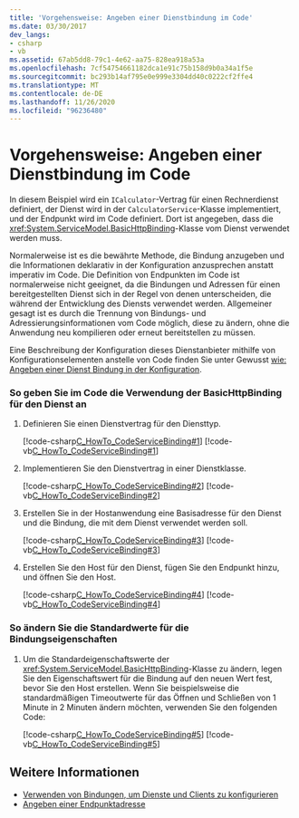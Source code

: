 ```yaml
---
title: 'Vorgehensweise: Angeben einer Dienstbindung im Code'
ms.date: 03/30/2017
dev_langs:
- csharp
- vb
ms.assetid: 67ab5dd8-79c1-4e62-aa75-828ea918a53a
ms.openlocfilehash: 7cf54754661182dca1e91c75b158d9b0a34a1f5e
ms.sourcegitcommit: bc293b14af795e0e999e3304dd40c0222cf2ffe4
ms.translationtype: MT
ms.contentlocale: de-DE
ms.lasthandoff: 11/26/2020
ms.locfileid: "96236480"
---
```

# <a name="how-to-specify-a-service-binding-in-code"></a>Vorgehensweise: Angeben einer Dienstbindung im Code

In diesem Beispiel wird ein `ICalculator`-Vertrag für einen Rechnerdienst definiert, der Dienst wird in der `CalculatorService`-Klasse implementiert, und der Endpunkt wird im Code definiert. Dort ist angegeben, dass die <xref:System.ServiceModel.BasicHttpBinding>-Klasse vom Dienst verwendet werden muss.  
  
 Normalerweise ist es die bewährte Methode, die Bindung anzugeben und die Informationen deklarativ in der Konfiguration anzusprechen anstatt imperativ im Code. Die Definition von Endpunkten im Code ist normalerweise nicht geeignet, da die Bindungen und Adressen für einen bereitgestellten Dienst sich in der Regel von denen unterscheiden, die während der Entwicklung des Diensts verwendet werden. Allgemeiner gesagt ist es durch die Trennung von Bindungs- und Adressierungsinformationen vom Code möglich, diese zu ändern, ohne die Anwendung neu kompilieren oder erneut bereitstellen zu müssen.  
  
 Eine Beschreibung der Konfiguration dieses Dienstanbieter mithilfe von Konfigurationselementen anstelle von Code finden Sie unter Gewusst [wie: Angeben einer Dienst Bindung in der Konfiguration](how-to-specify-a-service-binding-in-configuration.md).  
  
### <a name="to-specify-in-code-to-use-the-basichttpbinding-for-the-service"></a>So geben Sie im Code die Verwendung der BasicHttpBinding für den Dienst an  
  
1. Definieren Sie einen Dienstvertrag für den Diensttyp.  
  
     [!code-csharp[C_HowTo_CodeServiceBinding#1](../../../samples/snippets/csharp/VS_Snippets_CFX/c_howto_codeservicebinding/cs/source.cs#1)]
     [!code-vb[C_HowTo_CodeServiceBinding#1](../../../samples/snippets/visualbasic/VS_Snippets_CFX/c_howto_codeservicebinding/vb/source.vb#1)]  
  
2. Implementieren Sie den Dienstvertrag in einer Dienstklasse.  
  
     [!code-csharp[C_HowTo_CodeServiceBinding#2](../../../samples/snippets/csharp/VS_Snippets_CFX/c_howto_codeservicebinding/cs/source.cs#2)]
     [!code-vb[C_HowTo_CodeServiceBinding#2](../../../samples/snippets/visualbasic/VS_Snippets_CFX/c_howto_codeservicebinding/vb/source.vb#2)]  
  
3. Erstellen Sie in der Hostanwendung eine Basisadresse für den Dienst und die Bindung, die mit dem Dienst verwendet werden soll.  
  
     [!code-csharp[C_HowTo_CodeServiceBinding#3](../../../samples/snippets/csharp/VS_Snippets_CFX/c_howto_codeservicebinding/cs/source.cs#3)]
     [!code-vb[C_HowTo_CodeServiceBinding#3](../../../samples/snippets/visualbasic/VS_Snippets_CFX/c_howto_codeservicebinding/vb/source.vb#3)]  
  
4. Erstellen Sie den Host für den Dienst, fügen Sie den Endpunkt hinzu, und öffnen Sie den Host.  
  
     [!code-csharp[C_HowTo_CodeServiceBinding#4](../../../samples/snippets/csharp/VS_Snippets_CFX/c_howto_codeservicebinding/cs/source.cs#4)]
     [!code-vb[C_HowTo_CodeServiceBinding#4](../../../samples/snippets/visualbasic/VS_Snippets_CFX/c_howto_codeservicebinding/vb/source.vb#4)]  
  
### <a name="to-modify-the-default-values-of-the-binding-properties"></a>So ändern Sie die Standardwerte für die Bindungseigenschaften  
  
1. Um die Standardeigenschaftswerte der <xref:System.ServiceModel.BasicHttpBinding>-Klasse zu ändern, legen Sie den Eigenschaftswert für die Bindung auf den neuen Wert fest, bevor Sie den Host erstellen. Wenn Sie beispielsweise die standardmäßigen Timeoutwerte für das Öffnen und Schließen von 1 Minute in 2 Minuten ändern möchten, verwenden Sie den folgenden Code:  
  
     [!code-csharp[C_HowTo_CodeServiceBinding#5](../../../samples/snippets/csharp/VS_Snippets_CFX/c_howto_codeservicebinding/cs/source.cs#5)]
     [!code-vb[C_HowTo_CodeServiceBinding#5](../../../samples/snippets/visualbasic/VS_Snippets_CFX/c_howto_codeservicebinding/vb/source.vb#5)]  
  
## <a name="see-also"></a>Weitere Informationen

- [Verwenden von Bindungen, um Dienste und Clients zu konfigurieren](using-bindings-to-configure-services-and-clients.md)
- [Angeben einer Endpunktadresse](specifying-an-endpoint-address.md)
